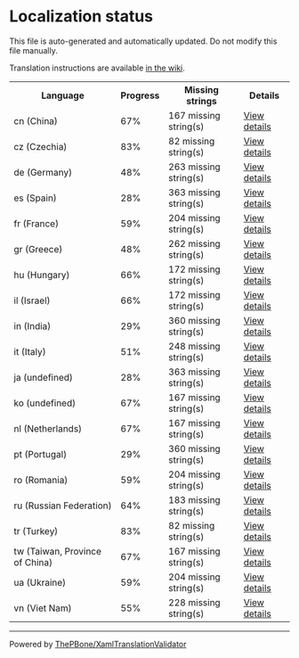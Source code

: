 # Localization status

This file is auto-generated and automatically updated. Do not modify this file manually.

Translation instructions are available [in the wiki](https://github.com/ThePBone/GalaxyBudsClient/wiki/3.-How-to-help-with-translations).

<table>
<tr><th>Language</th><th>Progress</th><th>Missing strings</th><th>Details</th></tr>
<tr><td>cn (China)</td><td>67%</td><td>167 missing string(s)</td><td><a href="cn.md">View details</a></td></tr>
<tr><td>cz (Czechia)</td><td>83%</td><td>82 missing string(s)</td><td><a href="cz.md">View details</a></td></tr>
<tr><td>de (Germany)</td><td>48%</td><td>263 missing string(s)</td><td><a href="de.md">View details</a></td></tr>
<tr><td>es (Spain)</td><td>28%</td><td>363 missing string(s)</td><td><a href="es.md">View details</a></td></tr>
<tr><td>fr (France)</td><td>59%</td><td>204 missing string(s)</td><td><a href="fr.md">View details</a></td></tr>
<tr><td>gr (Greece)</td><td>48%</td><td>262 missing string(s)</td><td><a href="gr.md">View details</a></td></tr>
<tr><td>hu (Hungary)</td><td>66%</td><td>172 missing string(s)</td><td><a href="hu.md">View details</a></td></tr>
<tr><td>il (Israel)</td><td>66%</td><td>172 missing string(s)</td><td><a href="il.md">View details</a></td></tr>
<tr><td>in (India)</td><td>29%</td><td>360 missing string(s)</td><td><a href="in.md">View details</a></td></tr>
<tr><td>it (Italy)</td><td>51%</td><td>248 missing string(s)</td><td><a href="it.md">View details</a></td></tr>
<tr><td>ja (undefined)</td><td>28%</td><td>363 missing string(s)</td><td><a href="ja.md">View details</a></td></tr>
<tr><td>ko (undefined)</td><td>67%</td><td>167 missing string(s)</td><td><a href="ko.md">View details</a></td></tr>
<tr><td>nl (Netherlands)</td><td>67%</td><td>167 missing string(s)</td><td><a href="nl.md">View details</a></td></tr>
<tr><td>pt (Portugal)</td><td>29%</td><td>360 missing string(s)</td><td><a href="pt.md">View details</a></td></tr>
<tr><td>ro (Romania)</td><td>59%</td><td>204 missing string(s)</td><td><a href="ro.md">View details</a></td></tr>
<tr><td>ru (Russian Federation)</td><td>64%</td><td>183 missing string(s)</td><td><a href="ru.md">View details</a></td></tr>
<tr><td>tr (Turkey)</td><td>83%</td><td>82 missing string(s)</td><td><a href="tr.md">View details</a></td></tr>
<tr><td>tw (Taiwan, Province of China)</td><td>67%</td><td>167 missing string(s)</td><td><a href="tw.md">View details</a></td></tr>
<tr><td>ua (Ukraine)</td><td>59%</td><td>204 missing string(s)</td><td><a href="ua.md">View details</a></td></tr>
<tr><td>vn (Viet Nam)</td><td>55%</td><td>228 missing string(s)</td><td><a href="vn.md">View details</a></td></tr>

</table>

__________

Powered by [ThePBone/XamlTranslationValidator](https://github.com/ThePBone/XamlTranslationValidator)